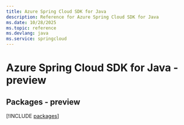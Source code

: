 ```yaml
---
title: Azure Spring Cloud SDK for Java
description: Reference for Azure Spring Cloud SDK for Java
ms.date: 10/28/2025
ms.topic: reference
ms.devlang: java
ms.service: springcloud
---
```

# Azure Spring Cloud SDK for Java - preview
## Packages - preview
[!INCLUDE [packages](spring-cloud-index.md)]